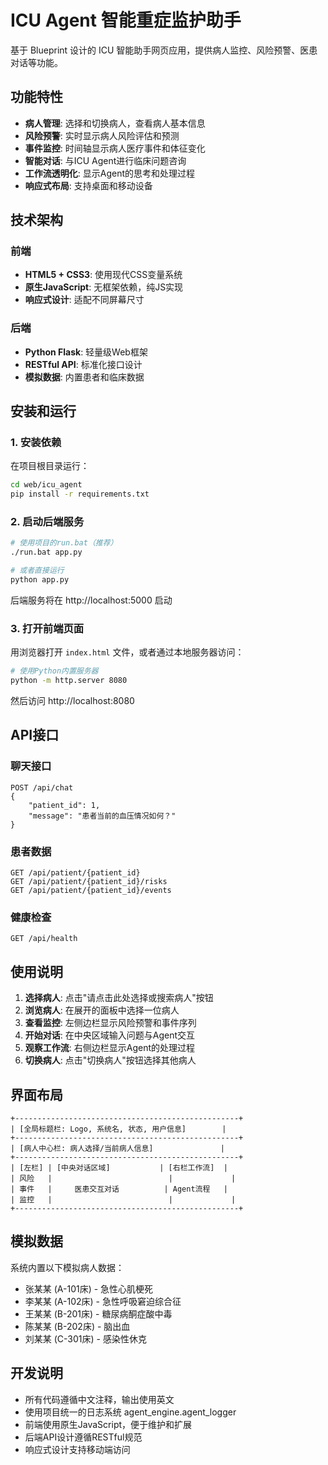 # ICU Agent 智能重症监护助手

基于 Blueprint 设计的 ICU 智能助手网页应用，提供病人监控、风险预警、医患对话等功能。

## 功能特性

- **病人管理**: 选择和切换病人，查看病人基本信息
- **风险预警**: 实时显示病人风险评估和预测
- **事件监控**: 时间轴显示病人医疗事件和体征变化
- **智能对话**: 与ICU Agent进行临床问题咨询
- **工作流透明化**: 显示Agent的思考和处理过程
- **响应式布局**: 支持桌面和移动设备

## 技术架构

### 前端
- **HTML5 + CSS3**: 使用现代CSS变量系统
- **原生JavaScript**: 无框架依赖，纯JS实现
- **响应式设计**: 适配不同屏幕尺寸

### 后端
- **Python Flask**: 轻量级Web框架
- **RESTful API**: 标准化接口设计
- **模拟数据**: 内置患者和临床数据

## 安装和运行

### 1. 安装依赖

在项目根目录运行：
```bash
cd web/icu_agent
pip install -r requirements.txt
```

### 2. 启动后端服务

```bash
# 使用项目的run.bat（推荐）
./run.bat app.py

# 或者直接运行
python app.py
```

后端服务将在 http://localhost:5000 启动

### 3. 打开前端页面

用浏览器打开 `index.html` 文件，或者通过本地服务器访问：

```bash
# 使用Python内置服务器
python -m http.server 8080
```

然后访问 http://localhost:8080

## API接口

### 聊天接口
```
POST /api/chat
{
    "patient_id": 1,
    "message": "患者当前的血压情况如何？"
}
```

### 患者数据
```
GET /api/patient/{patient_id}
GET /api/patient/{patient_id}/risks
GET /api/patient/{patient_id}/events
```

### 健康检查
```
GET /api/health
```

## 使用说明

1. **选择病人**: 点击"请点击此处选择或搜索病人"按钮
2. **浏览病人**: 在展开的面板中选择一位病人
3. **查看监控**: 左侧边栏显示风险预警和事件序列
4. **开始对话**: 在中央区域输入问题与Agent交互
5. **观察工作流**: 右侧边栏显示Agent的处理过程
6. **切换病人**: 点击"切换病人"按钮选择其他病人

## 界面布局

```
+--------------------------------------------------+
| [全局标题栏: Logo, 系统名, 状态, 用户信息]        |
+--------------------------------------------------+
| [病人中心栏: 病人选择/当前病人信息]               |
+--------------------------------------------------+
| [左栏] | [中央对话区域]           | [右栏工作流]  |
| 风险   |                          |             |
| 事件   |     医患交互对话          | Agent流程   |
| 监控   |                          |             |
+--------------------------------------------------+
```

## 模拟数据

系统内置以下模拟病人数据：
- 张某某 (A-101床) - 急性心肌梗死
- 李某某 (A-102床) - 急性呼吸窘迫综合征
- 王某某 (B-201床) - 糖尿病酮症酸中毒
- 陈某某 (B-202床) - 脑出血
- 刘某某 (C-301床) - 感染性休克

## 开发说明

- 所有代码遵循中文注释，输出使用英文
- 使用项目统一的日志系统 agent_engine.agent_logger
- 前端使用原生JavaScript，便于维护和扩展
- 后端API设计遵循RESTful规范
- 响应式设计支持移动端访问
